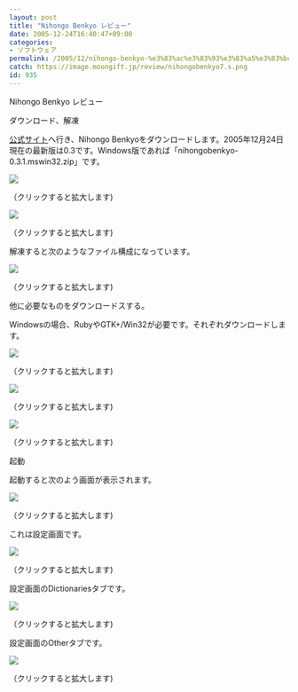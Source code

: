 ```yaml
---
layout: post
title: "Nihongo Benkyo レビュー"
date: 2005-12-24T16:40:47+09:00
categories:
- ソフトウェア
permalink: /2005/12/nihongo-benkyo-%e3%83%ac%e3%83%93%e3%83%a5%e3%83%bc/
catch: https://image.moongift.jp/review/nihongobenkyo7.s.png
id: 935
---
```

Nihongo Benkyo レビュー  
<!--more-->

ダウンロード、解凍

  

[公式サイト](http://www.nihongobenkyo.org/)へ行き、Nihongo Benkyoをダウンロードします。2005年12月24日現在の最新版は0.3です。Windows版であれば「nihongobenkyo-0.3.1.mswin32.zip」です。

  

[![](https://image.moongift.jp/review/nihongobenkyo3.s.png)](https://image.moongift.jp/review/nihongobenkyo3.png)  
  
（クリックすると拡大します)

  

[![](https://image.moongift.jp/review/nihongobenkyo2.s.png)](https://image.moongift.jp/review/nihongobenkyo2.png)  
  
（クリックすると拡大します)

  

解凍すると次のようなファイル構成になっています。

  

[![](https://image.moongift.jp/review/nihongobenkyo4.s.png)](https://image.moongift.jp/review/nihongobenkyo4.png)  
  
（クリックすると拡大します)

  

他に必要なものをダウンロードスする。

  

Windowsの場合、RubyやGTK+/Win32が必要です。それぞれダウンロードします。

  

[![](https://image.moongift.jp/review/nihongobenkyo5.s.png)](https://image.moongift.jp/review/nihongobenkyo5.png)  
  
（クリックすると拡大します)

  

[![](https://image.moongift.jp/review/nihongobenkyo6.s.png)](https://image.moongift.jp/review/nihongobenkyo6.png)  
  
（クリックすると拡大します)

  

[![](https://image.moongift.jp/review/nihongobenkyo7.s.png)](https://image.moongift.jp/review/nihongobenkyo7.png)  
  
（クリックすると拡大します)

  

起動

  

起動すると次のよう画面が表示されます。

  

[![](https://image.moongift.jp/review/nihongobenkyo8.s.png)](https://image.moongift.jp/review/nihongobenkyo8.png)  
  
（クリックすると拡大します)

  

これは設定画面です。

  

[![](https://image.moongift.jp/review/nihongobenkyo9.s.png)](https://image.moongift.jp/review/nihongobenkyo9.png)  
  
（クリックすると拡大します)

  

設定画面のDictionariesタブです。

  

[![](https://image.moongift.jp/review/nihongobenkyo10.s.png)](https://image.moongift.jp/review/nihongobenkyo10.png)  
  
（クリックすると拡大します)

  

設定画面のOtherタブです。

  

[![](https://image.moongift.jp/review/nihongobenkyo11.s.png)](https://image.moongift.jp/review/nihongobenkyo11.png)  
  
（クリックすると拡大します)

